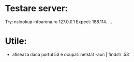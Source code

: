 # Testare server:
Try: nslookup infoarena.ro 127.0.0.1
Expect: 188.114. ...


# Utile:
- afiseaza daca portul 53 e ocupat:
netstat -aon | findstr :53

